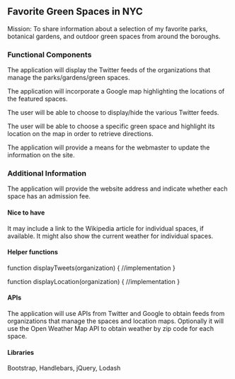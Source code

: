 ## Favorite Green Spaces in NYC
Mission: To share information about a selection of my favorite parks, botanical gardens, and outdoor green spaces from around the boroughs. 

### Functional Components
The application will display the Twitter feeds of the organizations that manage the parks/gardens/green spaces.

The application will incorporate a Google map highlighting the locations of the featured spaces.

The user will be able to choose to display/hide the various Twitter feeds.

The user will be able to choose a specific green space and highlight its location on the map in order to retrieve directions.

The application will provide a means for the webmaster to update the information on the site.

### Additional Information
The application will provide the website address and indicate whether each space has an admission fee. 

#### Nice to have
It may include a link to the Wikipedia article for individual spaces, if available. It might also show the current weather for individual spaces.

#### Helper functions
function displayTweets(organization) {
//implementation
}

function displayLocation(organization) {
//implementation
}

#### APIs
The application will use APIs from Twitter and Google to obtain feeds from organizations that manage the spaces and location maps. 
Optionally it will use the Open Weather Map API to obtain weather by zip code for each space.

#### Libraries
Bootstrap, Handlebars, jQuery, Lodash

